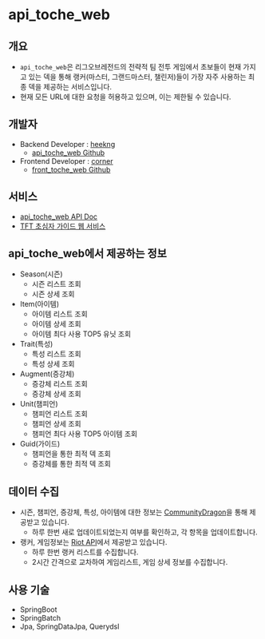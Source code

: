 # api_toche_web

## 개요

- `api_toche_web`은 리그오브레전드의 전략적 팀 전투 게임에서 초보들이 현재 가지고 있는 덱을 통해 랭커(마스터, 그랜드마스터, 챌린저)들이 가장 자주 사용하는 최종 덱을 제공하는 서비스입니다.
- 현재 모든 URL에 대한 요청을 허용하고 있으며, 이는 제한될 수 있습니다.

## 개발자

- Backend Developer : [heekng](https://github.com/heekng)
  - [api_toche_web Github](https://github.com/Heekng/api_toche_web)
- Frontend Developer : [corner](https://github.com/Eight-Corner)
  - [front_toche_web Github](https://github.com/Eight-Corner/front_toche_web)

## 서비스

- [api_toche_web API Doc](https://documenter.getpostman.com/view/15429365/UzBiPUZe)
- [TFT 초심자 가이드 웹 서비스](https://front-toche-web.vercel.app/)

## api_toche_web에서 제공하는 정보

- Season(시즌)
  - 시즌 리스트 조회
  - 시즌 상세 조회
- Item(아이템)
  - 아이템 리스트 조회
  - 아이템 상세 조회
  - 아이템 최다 사용 TOP5 유닛 조회
- Trait(특성)
  - 특성 리스트 조회
  - 특성 상세 조회
- Augment(증강체)
  - 증강체 리스트 조회
  - 증강체 상세 조회
- Unit(챔피언)
  - 챔피언 리스트 조회
  - 챔피언 상세 조회
  - 챔피언 최다 사용 TOP5 아이템 조회
- Guid(가이드)
  - 챔피언을 통한 최적 덱 조회
  - 증강체를 통한 최적 덱 조회

## 데이터 수집

- 시즌, 챔피언, 증강체, 특성, 아이템에 대한 정보는 [CommunityDragon](https://raw.communitydragon.org/)을 통해 제공받고 있습니다.
  - 하루 한번 새로 업데이트되었는지 여부를 확인하고, 각 항목을 업데이트합니다.
- 랭커, 게임정보는 [Riot API](https://developer.riotgames.com/)에서 제공받고 있습니다.
  - 하루 한번 랭커 리스트를 수집합니다.
  - 2시간 간격으로 교차하여 게임리스트, 게임 상세 정보를 수집합니다.

## 사용 기술

- SpringBoot
- SpringBatch
- Jpa, SpringDataJpa, Querydsl

